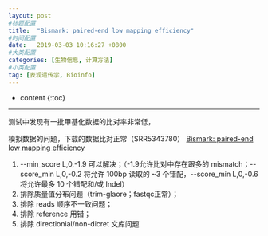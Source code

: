 ```yaml
---
layout: post
#标题配置
title:  "Bismark: paired-end low mapping efficiency"
#时间配置
date:   2019-03-03 10:16:27 +0800
#大类配置
categories: [生物信息, 计算方法]
#小类配置
tag: [表观遗传学, Bioinfo]
---
```

* content
  {:toc}

---

测试中发现有一批甲基化数据的比对率非常低，

模拟数据的问题，下载的数据比对正常（SRR5343780） [Bismark: paired-end low mapping efficiency](http://seqanswers.com/forums/showthread.php?t=40496)

1. --min_score L,0,-1.9 可以解决；（-1.9允许比对中存在跟多的 mismatch；--score_min L,0,-0.2 将允许 100bp 读取的 ~3 个错配，--score_min L,0,-0.6 将允许最多 10 个错配和/或 Indel）
2. 排除质量值分布问题（trim-glaore；fastqc正常）；
3. 排除 reads 顺序不一致问题；
4. 排除 reference 用错；
5. 排除 directionial/non-dicret 文库问题
